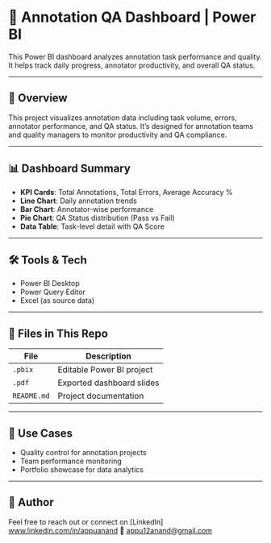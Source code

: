 # 🧠 Annotation QA Dashboard | Power BI

This Power BI dashboard analyzes annotation task performance and quality. It helps track daily progress, annotator productivity, and overall QA status.

---

## 📌 Overview

This project visualizes annotation data including task volume, errors, annotator performance, and QA status. It’s designed for annotation teams and quality managers to monitor productivity and QA compliance.

---

## 📊 Dashboard Summary

- **KPI Cards**: Total Annotations, Total Errors, Average Accuracy %
- **Line Chart**: Daily annotation trends
- **Bar Chart**: Annotator-wise performance
- **Pie Chart**: QA Status distribution (Pass vs Fail)
- **Data Table**: Task-level detail with QA Score

---

## 🛠 Tools & Tech
- Power BI Desktop
- Power Query Editor
- Excel (as source data)

---

## 📁 Files in This Repo

| File | Description |
|------|-------------|
| `.pbix` | Editable Power BI project |
| `.pdf` | Exported dashboard slides |
| `README.md` | Project documentation |

---

## 🧩 Use Cases

- Quality control for annotation projects
- Team performance monitoring
- Portfolio showcase for data analytics

---

## 🔗 Author

Feel free to reach out or connect on [LinkedIn] www.linkedin.com/in/appuanand 
📧 appu12anand@gmail.com
